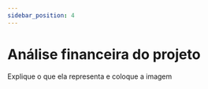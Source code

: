 ```yaml
---
sidebar_position: 4
---
```


# Análise financeira do projeto

Explique o que ela representa e coloque a imagem